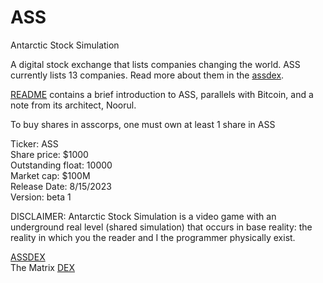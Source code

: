 # ASS
Antarctic Stock Simulation

A digital stock exchange that lists companies changing the world. ASS currently lists 13 companies. Read more about them in the [assdex](https://github.com/alinoorul/ass/blob/main/assdex.pdf).

[README](https://github.com/alinoorul/ass/blob/main/readme.pdf) contains a brief introduction to ASS, parallels with Bitcoin, and a note from its architect, Noorul.

To buy shares in asscorps, one must own at least 1 share in ASS

Ticker: ASS<br>
Share price: $1000<br>
Outstanding float: 10000<br>
Market cap: $100M<br>
Release Date: 8/15/2023<br>
Version: beta 1<br>

DISCLAIMER: Antarctic Stock Simulation is a video game with an underground real level (shared simulation) that occurs in base reality: the reality in which you the reader and I the programmer physically exist.

[ASSDEX](https://github.com/alinoorul/ass/blob/main/assdex.pdf)<br>
The Matrix [DEX](https://github.com/alinoorul/DEX/blob/main/DEX.pdf)
